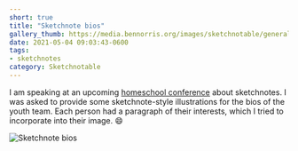```yaml
---
short: true
title: "Sketchnote bios"
gallery_thumb: https://media.bennorris.org/images/sketchnotable/general/sketchnote-bios-2021.jpg
date: 2021-05-04 09:03:43-0600
tags:
- sketchnotes
category: Sketchnotable
---
```


I am speaking at an upcoming [homeschool conference](https://ldshe.org) about sketchnotes. I was asked to provide some sketchnote-style illustrations for the bios of the youth team. Each person had a paragraph of their interests, which I tried to incorporate into their image. 😄

![Sketchnote bios](https://media.bennorris.org/images/sketchnotable/general/sketchnote-bios-2021.jpg)
